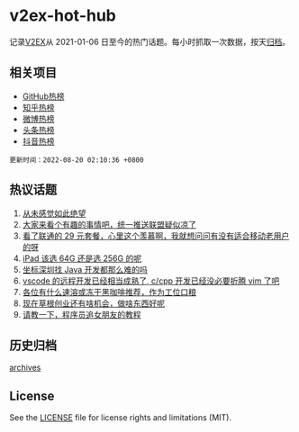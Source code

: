 # v2ex-hot-hub

 记录[V2EX](https://www.v2ex.com/)从 2021-01-06 日至今的热门话题。每小时抓取一次数据，按天[归档](archives)。
 
 ## 相关项目

- [GitHub热榜](https://github.com/lonnyzhang423/github-hot-hub)
- [知乎热榜](https://github.com/lonnyzhang423/zhihu-hot-hub)
- [微博热榜](https://github.com/lonnyzhang423/weibo-hot-hub)
- [头条热榜](https://github.com/lonnyzhang423/toutiao-hot-hub)
- [抖音热榜](https://github.com/lonnyzhang423/douyin-hot-hub)


 `更新时间：2022-08-20 02:10:36 +0800`

## 热议话题

1. [从未感觉如此绝望](https://www.v2ex.com/t/874050)
1. [大家来看个有趣的事情吧，统一推送联盟疑似凉了](https://www.v2ex.com/t/873940)
1. [看了联通的 29 元套餐，心里这个羡慕啊，我就想问问有没有适合移动老用户的呀](https://www.v2ex.com/t/873891)
1. [iPad 该选 64G 还是选 256G 的呢](https://www.v2ex.com/t/873885)
1. [坐标深圳找 Java 开发都那么难的吗](https://www.v2ex.com/t/873991)
1. [vscode 的远程开发已经相当成熟了, c/cpp 开发已经没必要折腾 vim 了吧](https://www.v2ex.com/t/873893)
1. [各位有什么速溶或冻干黑咖啡推荐，作为工位口粮](https://www.v2ex.com/t/873897)
1. [现在草根创业还有啥机会，做啥东西好呢](https://www.v2ex.com/t/873900)
1. [请教一下，程序员追女朋友的教程](https://www.v2ex.com/t/873901)

## 历史归档

[archives](archives)

## License

See the [LICENSE](LICENSE) file for license rights and limitations (MIT).
